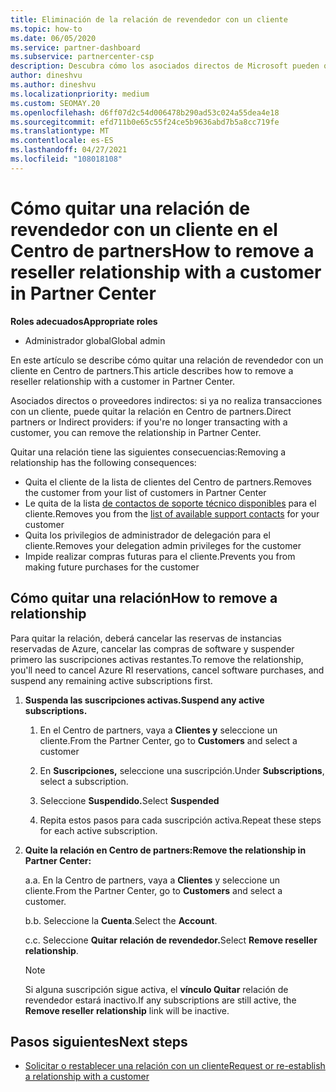 ```yaml
---
title: Eliminación de la relación de revendedor con un cliente
ms.topic: how-to
ms.date: 06/05/2020
ms.service: partner-dashboard
ms.subservice: partnercenter-csp
description: Descubra cómo los asociados directos de Microsoft pueden quitar clientes de su lista, quitar privilegios de administrador delegados y dejar de admitir o comprar para un cliente.
author: dineshvu
ms.author: dineshvu
ms.localizationpriority: medium
ms.custom: SEOMAY.20
ms.openlocfilehash: d6ff07d2c54d006478b290ad53c024a55dea4e18
ms.sourcegitcommit: efd711b0e65c55f24ce5b9636abd7b5a8cc719fe
ms.translationtype: MT
ms.contentlocale: es-ES
ms.lasthandoff: 04/27/2021
ms.locfileid: "108018108"
---
```

# <a name="how-to-remove-a-reseller-relationship-with-a-customer-in-partner-center"></a><span data-ttu-id="a58a7-103">Cómo quitar una relación de revendedor con un cliente en el Centro de partners</span><span class="sxs-lookup"><span data-stu-id="a58a7-103">How to remove a reseller relationship with a customer in Partner Center</span></span>

<span data-ttu-id="a58a7-104">**Roles adecuados**</span><span class="sxs-lookup"><span data-stu-id="a58a7-104">**Appropriate roles**</span></span>

- <span data-ttu-id="a58a7-105">Administrador global</span><span class="sxs-lookup"><span data-stu-id="a58a7-105">Global admin</span></span>

<span data-ttu-id="a58a7-106">En este artículo se describe cómo quitar una relación de revendedor con un cliente en Centro de partners.</span><span class="sxs-lookup"><span data-stu-id="a58a7-106">This article describes how to remove a reseller relationship with a customer in Partner Center.</span></span>

<span data-ttu-id="a58a7-107">Asociados directos o proveedores indirectos: si ya no realiza transacciones con un cliente, puede quitar la relación en Centro de partners.</span><span class="sxs-lookup"><span data-stu-id="a58a7-107">Direct partners or Indirect providers: if you're no longer transacting with a customer, you can remove the relationship in Partner Center.</span></span>

<span data-ttu-id="a58a7-108">Quitar una relación tiene las siguientes consecuencias:</span><span class="sxs-lookup"><span data-stu-id="a58a7-108">Removing a relationship has the following consequences:</span></span>

- <span data-ttu-id="a58a7-109">Quita el cliente de la lista de clientes del Centro de partners.</span><span class="sxs-lookup"><span data-stu-id="a58a7-109">Removes the customer from your list of customers in Partner Center</span></span>
- <span data-ttu-id="a58a7-110">Le quita de la lista [de contactos de soporte técnico disponibles](assign-support-contacts.md) para el cliente.</span><span class="sxs-lookup"><span data-stu-id="a58a7-110">Removes you from the [list of available support contacts](assign-support-contacts.md) for your customer</span></span>
- <span data-ttu-id="a58a7-111">Quita los privilegios de administrador de delegación para el cliente.</span><span class="sxs-lookup"><span data-stu-id="a58a7-111">Removes your delegation admin privileges for the customer</span></span>
- <span data-ttu-id="a58a7-112">Impide realizar compras futuras para el cliente.</span><span class="sxs-lookup"><span data-stu-id="a58a7-112">Prevents you from making future purchases for the customer</span></span>

## <a name="how-to-remove-a-relationship"></a><span data-ttu-id="a58a7-113">Cómo quitar una relación</span><span class="sxs-lookup"><span data-stu-id="a58a7-113">How to remove a relationship</span></span>

<span data-ttu-id="a58a7-114">Para quitar la relación, deberá cancelar las reservas de instancias reservadas de Azure, cancelar las compras de software y suspender primero las suscripciones activas restantes.</span><span class="sxs-lookup"><span data-stu-id="a58a7-114">To remove the relationship, you'll need to cancel Azure RI reservations, cancel software purchases, and suspend any remaining active subscriptions first.</span></span>

1. <span data-ttu-id="a58a7-115">**Suspenda las suscripciones activas.**</span><span class="sxs-lookup"><span data-stu-id="a58a7-115">**Suspend any active subscriptions.**</span></span>

   1. <span data-ttu-id="a58a7-116">En el Centro de partners, vaya a **Clientes y** seleccione un cliente.</span><span class="sxs-lookup"><span data-stu-id="a58a7-116">From the Partner Center, go to **Customers** and select a customer</span></span>

   2. <span data-ttu-id="a58a7-117">En **Suscripciones,** seleccione una suscripción.</span><span class="sxs-lookup"><span data-stu-id="a58a7-117">Under **Subscriptions**, select a subscription.</span></span>

   3. <span data-ttu-id="a58a7-118">Seleccione **Suspendido.**</span><span class="sxs-lookup"><span data-stu-id="a58a7-118">Select **Suspended**</span></span>

   4. <span data-ttu-id="a58a7-119">Repita estos pasos para cada suscripción activa.</span><span class="sxs-lookup"><span data-stu-id="a58a7-119">Repeat these steps for each active subscription.</span></span>

2. <span data-ttu-id="a58a7-120">**Quite la relación en Centro de partners:**</span><span class="sxs-lookup"><span data-stu-id="a58a7-120">**Remove the relationship in Partner Center:**</span></span>

   <span data-ttu-id="a58a7-121">a.</span><span class="sxs-lookup"><span data-stu-id="a58a7-121">a.</span></span> <span data-ttu-id="a58a7-122">En la Centro de partners, vaya a **Clientes** y seleccione un cliente.</span><span class="sxs-lookup"><span data-stu-id="a58a7-122">From the Partner Center, go to **Customers** and select a customer.</span></span>

   <span data-ttu-id="a58a7-123">b.</span><span class="sxs-lookup"><span data-stu-id="a58a7-123">b.</span></span> <span data-ttu-id="a58a7-124">Seleccione la **Cuenta**.</span><span class="sxs-lookup"><span data-stu-id="a58a7-124">Select the **Account**.</span></span>

   <span data-ttu-id="a58a7-125">c.</span><span class="sxs-lookup"><span data-stu-id="a58a7-125">c.</span></span> <span data-ttu-id="a58a7-126">Seleccione **Quitar relación de revendedor.**</span><span class="sxs-lookup"><span data-stu-id="a58a7-126">Select **Remove reseller relationship**.</span></span>

   > [!NOTE]
   > <span data-ttu-id="a58a7-127">Si alguna suscripción sigue activa, el **vínculo Quitar** relación de revendedor estará inactivo.</span><span class="sxs-lookup"><span data-stu-id="a58a7-127">If any subscriptions are still active, the **Remove reseller relationship** link will be inactive.</span></span>

## <a name="next-steps"></a><span data-ttu-id="a58a7-128">Pasos siguientes</span><span class="sxs-lookup"><span data-stu-id="a58a7-128">Next steps</span></span>

- [<span data-ttu-id="a58a7-129">Solicitar o restablecer una relación con un cliente</span><span class="sxs-lookup"><span data-stu-id="a58a7-129">Request or re-establish a relationship with a customer</span></span>](request-a-relationship-with-a-customer.md)
